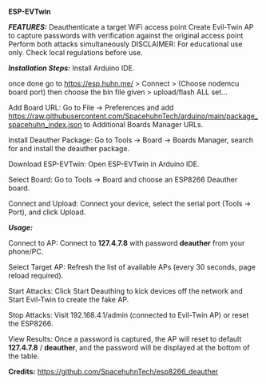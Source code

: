 **ESP-EVTwin**

_**FEATURES:**_
Deauthenticate a target WiFi access point
Create Evil-Twin AP to capture passwords with verification against the original access point
Perform both attacks simultaneously
DISCLAIMER: For educational use only. Check local regulations before use.


_**Installation Steps:**_
Install Arduino IDE.

once done go to https://esp.huhn.me/ > Connect > (Choose nodemcu board port) then choose the bin file given > upload/flash 
ALL set...

Add Board URL: Go to File -> Preferences and add https://raw.githubusercontent.com/SpacehuhnTech/arduino/main/package_spacehuhn_index.json to Additional Boards Manager URLs.

Install Deauther Package: Go to Tools -> Board -> Boards Manager, search for and install the deauther package.

Download ESP-EVTwin: Open ESP-EVTwin in Arduino IDE.

Select Board: Go to Tools -> Board and choose an ESP8266 Deauther board.

Connect and Upload: Connect your device, select the serial port (Tools -> Port), and click Upload.

_**Usage:**_

Connect to AP: Connect to **127.4.7.8** with password **deauther** from your phone/PC.

Select Target AP: Refresh the list of available APs (every 30 seconds, page reload required).

Start Attacks: Click Start Deauthing to kick devices off the network and Start Evil-Twin to create the fake AP.

Stop Attacks: Visit 192.168.4.1/admin (connected to Evil-Twin AP) or reset the ESP8266.

View Results: Once a password is captured, the AP will reset to default **127.4.7.8** / **deauther**, and the password will be displayed at the bottom of the table.


**Credits:**
https://github.com/SpacehuhnTech/esp8266_deauther
